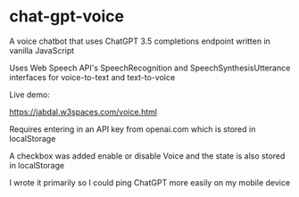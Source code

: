 # chat-gpt-voice
A voice chatbot that uses ChatGPT 3.5 completions endpoint written in vanilla JavaScript

Uses Web Speech API's SpeechRecognition and SpeechSynthesisUtterance interfaces for voice-to-text and text-to-voice 

Live demo:

https://jabdal.w3spaces.com/voice.html

Requires entering in an API key from openai.com which is stored in localStorage 

A checkbox was added enable or disable Voice and the state is also stored in localStorage

I wrote it primarily so I could ping ChatGPT more easily on my mobile device
